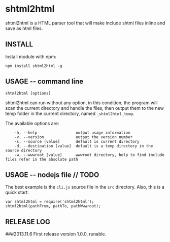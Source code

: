 shtml2html
==========
shtml2html is a HTML parser tool that will make include shtml files inline and save as html files.

INSTALL
----------
Install module with npm:
```
npm install shtml2html -g
```


USAGE -- command line
----------
```
shtml2html [options]
```
shtml2html can run without any option, in this condition, the program will scan the current directory and handle the files, then output them to the new temp folder in the current directory, named `_shtml2html_temp`.

The available options are:
```
    -h, --help                 output usage information
    -v, --version              output the version number
    -s, --source [value]       default is current directory
    -d, --destination [value]  default is a temp directory in the source directory
    -w, --wwwroot [value]      wwwroot directory, help to find include files refer in the absolute path
```
USAGE -- nodejs file  // TODO
----------
The best example is the `cli.js` source file in the `src` directory. Also, this is a quick start:
```
var shtml2html = require('shtml2html');
shtml2html(pathFrom, pathTo, pathWwwroot);
```


RELEASE LOG
----------
###2013.11.6
First release version 1.0.0, runable.





